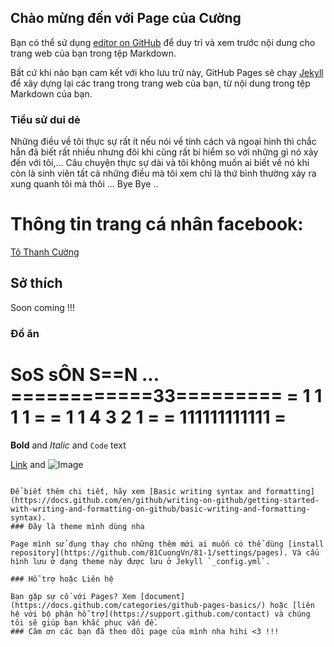 ## Chào mừng đến với Page của Cường

Bạn có thể sử dụng [editor on GitHub](https://github.com/81CuongVn/81-1/edit/main/docs/index.md) để duy trì và xem trước nội dung cho trang web của bạn trong tệp Markdown.

Bất cứ khi nào bạn cam kết với kho lưu trữ này, GitHub Pages sẽ chạy [Jekyll](https://jekyllrb.com/) để xây dựng lại các trang trong trang web của bạn, từ nội dung trong tệp Markdown của bạn.

### Tiểu sử dui dẻ
Những điều về tôi thực sự rất ít nếu nói về tính cách và ngoại hình thì chắc hẳn đã biết rất nhiều nhưng đôi khi cũng rất bí hiểm so với những gì nó xảy đến với tôi,... Câu chuyện thực sự dài và tôi không muốn ai biết về nó khi còn là sinh viên tất cả những điều mà tôi xem chỉ là thứ bình thường xảy ra xung quanh tôi mà thôi ... Bye Bye ..

# Thông tin trang cá nhân facebook:
[Tô Thanh Cường](https://www.facebook.com/batmi.bimat.543)
## Sở thích
Soon coming !!!
### Đồ ăn 
 SoS sÔN S==N ...
============$33$=========
=        1 1 1  1       =
=      1 1 4 3 2 1      =
=     111111111111      =
=========================
**Bold** and _Italic_ and `Code` text

[Link](url) and ![Image](src)
```

Để biết thêm chi tiết, hãy xem [Basic writing syntax and formatting](https://docs.github.com/en/github/writing-on-github/getting-started-with-writing-and-formatting-on-github/basic-writing-and-formatting-syntax).
### Đây là theme mình dùng nha 

Page mình sử dụng thay cho những thêm mới ai muốn có thể dùng [install repository](https://github.com/81CuongVn/81-1/settings/pages). Và cấu hình lưu ở dạng theme này được lưu ở Jekyll `_config.yml`.

### Hỗ trợ hoặc Liên hệ

Bạn gặp sự cố với Pages? Xem [document](https://docs.github.com/categories/github-pages-basics/) hoặc [liên hệ với bộ phận hỗ trợ](https://support.github.com/contact) và chúng tôi sẽ giúp bạn khắc phục vấn đề.
### Căm ơn các bạn đã theo dõi page của mình nha hihi <3 !!!
